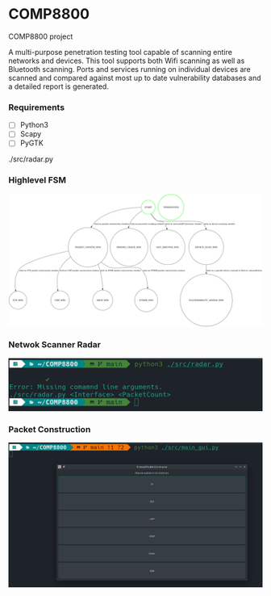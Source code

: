 # COMP8800
COMP8800 project

A multi-purpose penetration testing tool capable of scanning entire networks and devices. This tool supports both Wifi scanning as well as Bluetooth scanning. Ports and services running on individual devices are scanned and compared against most up to date vulnerability databases and a detailed report is generated. 


### Requirements
- [ ] Python3
- [ ] Scapy
- [ ] PyGTK

./src/radar.py <Interface> <PacketCount>




### Highlevel FSM 

![Alt text](./doc/imgs/highlevel-fsm.png)


### Netwok Scanner Radar

![Alt text](./doc/imgs/radar-usage.png)


### Packet Construction 

![Alt text](./doc/imgs/packet-construction-usage.png)




